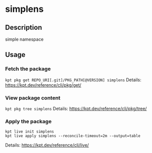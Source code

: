 # simplens

## Description
simple namespace

## Usage

### Fetch the package
`kpt pkg get REPO_URI[.git]/PKG_PATH[@VERSION] simplens`
Details: https://kpt.dev/reference/cli/pkg/get/

### View package content
`kpt pkg tree simplens`
Details: https://kpt.dev/reference/cli/pkg/tree/

### Apply the package
```
kpt live init simplens
kpt live apply simplens --reconcile-timeout=2m --output=table
```
Details: https://kpt.dev/reference/cli/live/
